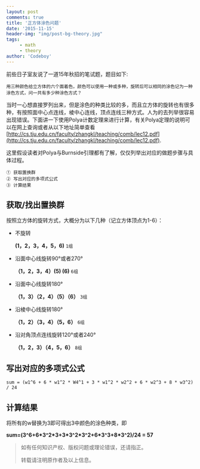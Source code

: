 ```yaml
---
layout: post
comments: true
title: '正方体涂色问题'
date: '2015-11-15'
header-img: "img/post-bg-theory.jpg"
tags:
     - math
     - theory
author: 'Codeboy'
---
```


前些日子室友说了一道15年秋招的笔试题，题目如下:

	用三种颜色给立方体的六个面着色，颜色可以使用一种或多种，旋转后可以相同的涂色记为一种涂色方式，问一共有多少种涂色方式？

当时一心想直接罗列出来，但是涂色的种类比较的多，而且立方体的旋转也有很多种，有按照面中心点连线，棱中心连线，顶点连线三种方式。人为的去列举很容易出现错误。下面讲一下使用Polya计数定理来进行计算，有关Polya定理的说明可以在网上查询或者从以下地址简单查看[http://cs.tju.edu.cn/faculty/zhangkl/teaching/comb/lec12.pdf](http://cs.tju.edu.cn/faculty/zhangkl/teaching/comb/lec12.pdf).

这里假设读者对Polya与Burnside引理都有了解，仅仅列举出对应的做题步骤与具体过程。

	① 获取置换群
	② 写出对应的多项式公式
	③ 计算结果


## 获取/找出置换群

按照立方体的旋转方式，大概分为以下几种（记立方体顶点为1-6）：

- 不旋转  

	**(1，2，3，4，5，6)**  `1组`
	

- 沿面中心线旋转90°或者270°

	**（1，2，3，4）(5) (6)** `6组`
	
- 沿面中心线旋转180°

	**（1，3）（2，4）（5）（6）** `3组`
	
- 沿棱中心线旋转180°

	**（1，2）（3，4）（5，6）**  `6组`
	
- 沿对角顶点连线旋转120°或者240°

	**（1，2，3）（4，5，6）**  `8组`

## 写出对应的多项式公式

	sum = (w1^6 + 6 * w1^2 * W4^1 + 3 * w1^2 * w2^2 + 6 * w2^3 + 8 * w3^2) / 24
	
## 计算结果

将所有的w替换为3即可得出3中颜色的涂色种类，即

**sum=(3^6+6\*3^2\*3+3\*3^2*3^2+6\*3^3+8\*3^2)/24 = 57**


> 如有任何知识产权、版权问题或理论错误，还请指正。
>
> 转载请注明原作者及以上信息。
